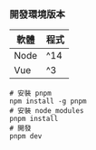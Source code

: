 ### 開發環境版本

| 軟體 | 程式 |
| ---- | :--- |
| Node | ^14  |
| Vue  | ^3   |

```shell
# 安裝 pnpm
npm install -g pnpm
# 安裝 node_modules
pnpm install
# 開發
pnpm dev
```

